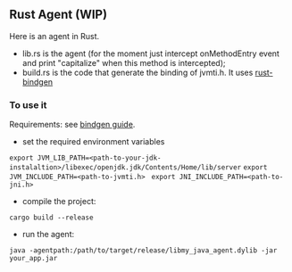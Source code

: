 ## Rust Agent (WIP)
Here is an agent in Rust.

* lib.rs is the agent (for the moment just intercept onMethodEntry event and print "capitalize" when this method is intercepted);
* build.rs is the code that generate the binding of jvmti.h. It uses [rust-bindgen](https://rust-lang.github.io/rust-bindgen/) 

### To use it

Requirements: see [bindgen guide](https://rust-lang.github.io/rust-bindgen/requirements.html).

- set the required environment variables

`export JVM_LIB_PATH=<path-to-your-jdk-instalaltion>/libexec/openjdk.jdk/Contents/Home/lib/server`
`export JVM_INCLUDE_PATH=<path-to-jvmti.h> `
`export JNI_INCLUDE_PATH=<path-to-jni.h> `

- compile the project:

`cargo build --release`

- run the agent:

`java -agentpath:/path/to/target/release/libmy_java_agent.dylib -jar your_app.jar`


